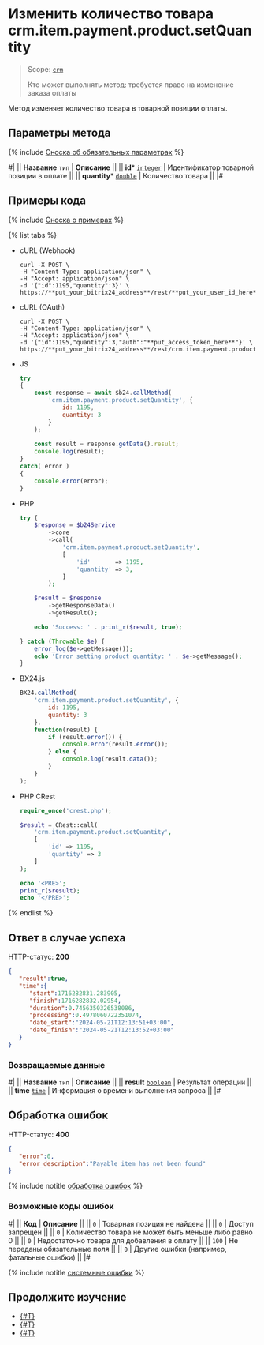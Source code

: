 # Изменить количество товара crm.item.payment.product.setQuantity

> Scope: [`crm`](../../../../scopes/permissions.md)
>
> Кто может выполнять метод: требуется право на изменение заказа оплаты

Метод изменяет количество товара в товарной позиции оплаты.

## Параметры метода

{% include [Сноска об обязательных параметрах](../../../../../_includes/required.md) %}

#|
|| **Название**
`тип` | **Описание** ||
|| **id***
[`integer`](../../../../data-types.md) | Идентификатор товарной позиции в оплате ||
|| **quantity***
[`double`](../../../../data-types.md) | Количество товара ||
|#

## Примеры кода

{% include [Сноска о примерах](../../../../../_includes/examples.md) %}

{% list tabs %}

- cURL (Webhook)

    ```http
    curl -X POST \
    -H "Content-Type: application/json" \
    -H "Accept: application/json" \
    -d '{"id":1195,"quantity":3}' \
    https://**put_your_bitrix24_address**/rest/**put_your_user_id_here**/**put_your_webhook_here**/crm.item.payment.product.setQuantity
    ```

- cURL (OAuth)

    ```http
    curl -X POST \
    -H "Content-Type: application/json" \
    -H "Accept: application/json" \
    -d '{"id":1195,"quantity":3,"auth":"**put_access_token_here**"}' \
    https://**put_your_bitrix24_address**/rest/crm.item.payment.product.setQuantity
    ```

- JS


    ```js
    try
    {
    	const response = await $b24.callMethod(
    		'crm.item.payment.product.setQuantity', {
    			id: 1195,
    			quantity: 3
    		}
    	);
    	
    	const result = response.getData().result;
    	console.log(result);
    }
    catch( error )
    {
    	console.error(error);
    }
    ```

- PHP


    ```php
    try {
        $response = $b24Service
            ->core
            ->call(
                'crm.item.payment.product.setQuantity',
                [
                    'id'       => 1195,
                    'quantity' => 3,
                ]
            );
    
        $result = $response
            ->getResponseData()
            ->getResult();
    
        echo 'Success: ' . print_r($result, true);
    
    } catch (Throwable $e) {
        error_log($e->getMessage());
        echo 'Error setting product quantity: ' . $e->getMessage();
    }
    ```

- BX24.js

    ```js
    BX24.callMethod(
        'crm.item.payment.product.setQuantity', {
            id: 1195,
            quantity: 3
        },
        function(result) {
            if (result.error()) {
                console.error(result.error());
            } else {
                console.log(result.data());
            }
        }
    );
    ```

- PHP CRest

    ```php
    require_once('crest.php');

    $result = CRest::call(
        'crm.item.payment.product.setQuantity',
        [
            'id' => 1195,
            'quantity' => 3
        ]
    );

    echo '<PRE>';
    print_r($result);
    echo '</PRE>';
    ```

{% endlist %}

## Ответ в случае успеха

HTTP-статус: **200**

```json
{
   "result":true,
   "time":{
      "start":1716282831.283905,
      "finish":1716282832.02954,
      "duration":0.7456350326538086,
      "processing":0.4978060722351074,
      "date_start":"2024-05-21T12:13:51+03:00",
      "date_finish":"2024-05-21T12:13:52+03:00"
   }
}
```

### Возвращаемые данные

#|
|| **Название**
`тип` | **Описание** ||
|| **result**
[`boolean`](../../../../data-types.md) | Результат операции ||
|| **time**
[`time`](../../../../data-types.md) | Информация о времени выполнения запроса ||
|#

## Обработка ошибок

HTTP-статус: **400**

```json
{
   "error":0,
   "error_description":"Payable item has not been found"
}
```

{% include notitle [обработка ошибок](../../../../../_includes/error-info.md) %}

### Возможные коды ошибок

#|
|| **Код** | **Описание** ||
|| `0` | Товарная позиция не найдена ||
|| `0` | Доступ запрещен ||
|| `0` | Количество товара не может быть меньше либо равно 0 ||
|| `0` | Недостаточно товара для добавления в оплату ||
|| `100` | Не переданы обязательные поля ||
|| `0` | Другие ошибки (например, фатальные ошибки) ||
|#

{% include notitle [системные ошибки](../../../../../_includes/system-errors.md) %}

## Продолжите изучение

- [{#T}](./crm-item-payment-product-add.md)
- [{#T}](./crm-item-payment-product-list.md)
- [{#T}](./crm-item-payment-product-delete.md)